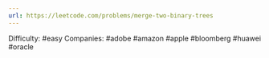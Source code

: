 ```yaml
---
url: https://leetcode.com/problems/merge-two-binary-trees
---
```


Difficulty: #easy
Companies: #adobe #amazon #apple #bloomberg #huawei #oracle